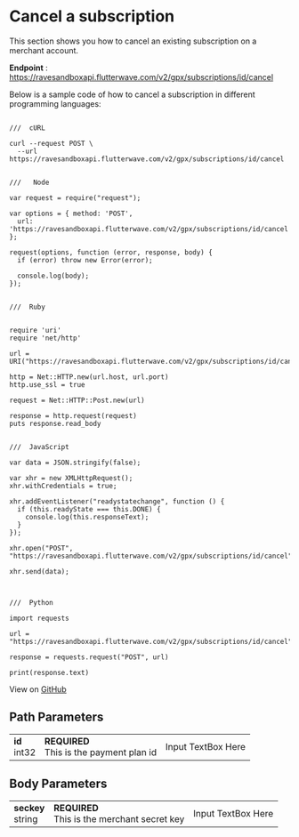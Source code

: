# Cancel a subscription

This section shows you how to cancel an existing subscription on a merchant account.

**Endpoint** :  https://ravesandboxapi.flutterwave.com/v2/gpx/subscriptions/id/cancel

Below is a sample code of how to cancel a subscription in different programming languages:

```

///  cURL

curl --request POST \
  --url https://ravesandboxapi.flutterwave.com/v2/gpx/subscriptions/id/cancel
  
  
///   Node

var request = require("request");

var options = { method: 'POST',
  url: 'https://ravesandboxapi.flutterwave.com/v2/gpx/subscriptions/id/cancel' };

request(options, function (error, response, body) {
  if (error) throw new Error(error);

  console.log(body);
});


///  Ruby


require 'uri'
require 'net/http'

url = URI("https://ravesandboxapi.flutterwave.com/v2/gpx/subscriptions/id/cancel")

http = Net::HTTP.new(url.host, url.port)
http.use_ssl = true

request = Net::HTTP::Post.new(url)

response = http.request(request)
puts response.read_body


///  JavaScript

var data = JSON.stringify(false);

var xhr = new XMLHttpRequest();
xhr.withCredentials = true;

xhr.addEventListener("readystatechange", function () {
  if (this.readyState === this.DONE) {
    console.log(this.responseText);
  }
});

xhr.open("POST", "https://ravesandboxapi.flutterwave.com/v2/gpx/subscriptions/id/cancel");

xhr.send(data);



///  Python

import requests

url = "https://ravesandboxapi.flutterwave.com/v2/gpx/subscriptions/id/cancel"

response = requests.request("POST", url)

print(response.text)
```

View on [GitHub](https://gist.github.com/fullstackmafia/7c5f962eca70cf9a77241ad44fa1027b)


## Path Parameters
| 				| 												   | 					|
| ------------- | ------------------------------------------------ | ------------------ |
| **id** <br />int32 | **REQUIRED** <br /> This is the payment plan id | Input TextBox Here |



## Body Parameters
| 				| 												   | 					|
| ------------- | ------------------------------------------------ | ------------------ |
| **seckey** <br /> string | **REQUIRED** <br /> This is the merchant secret key | Input TextBox Here |



